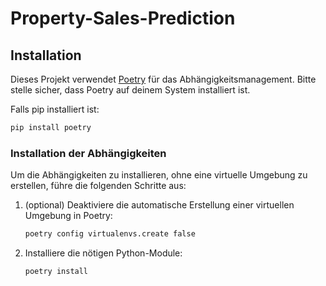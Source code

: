 # Property-Sales-Prediction


## Installation

Dieses Projekt verwendet [Poetry](https://python-poetry.org/) für das Abhängigkeitsmanagement. Bitte stelle sicher, dass Poetry auf deinem System installiert ist.

Falls pip installiert ist:
```bash
pip install poetry
```

### Installation der Abhängigkeiten

Um die Abhängigkeiten zu installieren, ohne eine virtuelle Umgebung zu erstellen, führe die folgenden Schritte aus:

1. (optional) Deaktiviere die automatische Erstellung einer virtuellen Umgebung in Poetry:
    ```bash
    poetry config virtualenvs.create false
    ```
2. Installiere die nötigen Python-Module:
    ```bash
    poetry install
    ```


